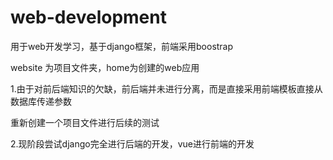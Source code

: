 # web-development
用于web开发学习，基于django框架，前端采用boostrap

website 为项目文件夹，home为创建的web应用

1.由于对前后端知识的欠缺，前后端并未进行分离，而是直接采用前端模板直接从数据库传递参数

重新创建一个项目文件进行后续的测试

2.现阶段尝试django完全进行后端的开发，vue进行前端的开发
